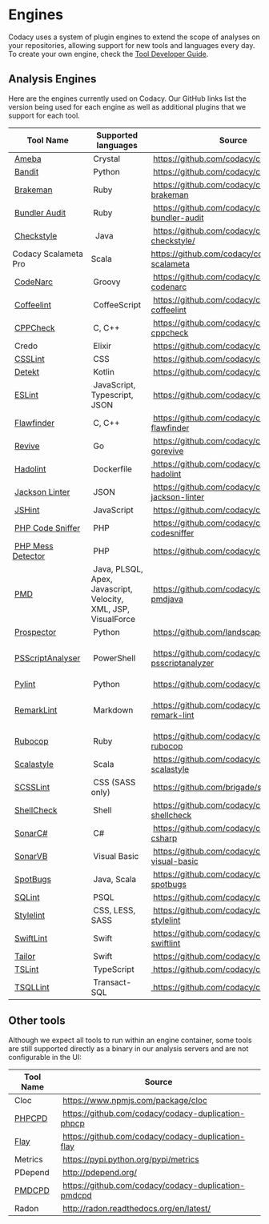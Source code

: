 # Engines

Codacy uses a system of plugin engines to extend the scope of analyses on your repositories, allowing support for new tools and languages every day. To create your own engine, check the [Tool Developer Guide](https://support.codacy.com/hc/en-us/articles/207994725-Tool-Developer-Guide).

## Analysis Engines

Here are the engines currently used on Codacy. Our GitHub links list the version being used for each engine as well as additional plugins that we support for each tool. 

<table>
<thead>
<tr class="header">
<th><strong>Tool Name</strong></th>
<th><strong>Supported languages</strong></th>
<th><strong>Source</strong></th>
</tr>
</thead>
<tbody>
<tr class="odd">
<td> <a href="https://github.com/veelenga/ameba">Ameba</a></td>
<td> Crystal</td>
<td> <a href="https://github.com/codacy/codacy-ameba">https://github.com/codacy/codacy-ameba</a></td>
</tr>
<tr class="even">
<td> <a href="https://github.com/openstack/bandit">Bandit</a></td>
<td> Python</td>
<td> <a href="https://github.com/codacy/codacy-bandit" class="in-cell-link">https://github.com/codacy/codacy-bandit</a></td>
</tr>
<tr class="odd">
<td> <a href="http://brakemanscanner.org/" class="in-cell-link">Brakeman</a></td>
<td> Ruby</td>
<td> <a href="https://github.com/codacy/codacy-brakeman" class="in-cell-link">https://github.com/codacy/codacy-brakeman</a></td>
</tr>
<tr class="even">
<td> <a href="https://github.com/rubysec/bundler-audit">Bundler Audit</a></td>
<td> Ruby</td>
<td> <a href="https://github.com/codacy/codacy-bundler-audit">https://github.com/codacy/codacy-bundler-audit</a></td>
</tr>
<tr class="odd">
<td> <a href="http://checkstyle.sourceforge.net/" class="in-cell-link">Checkstyle</a></td>
<td>  Java</td>
<td> <a href="https://github.com/codacy/codacy-checkstyle/" class="in-cell-link">https://github.com/codacy/codacy-checkstyle/</a></td>
</tr>
<tr class="even">
<td>Codacy Scalameta Pro</td>
<td>Scala</td>
<td><a href="https://github.com/codacy/codacy-scalameta" class="in-cell-link">https://github.com/codacy/codacy-scalameta</a></td>
</tr>
<tr class="odd">
<td> <a href="http://codenarc.sourceforge.net/" class="in-cell-link">CodeNarc</a></td>
<td> Groovy</td>
<td> <a href="https://github.com/codacy/codacy-codenarc" class="in-cell-link">https://github.com/codacy/codacy-codenarc</a></td>
</tr>
<tr class="even">
<td> <a href="http://www.coffeelint.org/" class="in-cell-link">Coffeelint</a></td>
<td> CoffeeScript</td>
<td> <a href="https://github.com/codacy/codacy-coffeelint" class="in-cell-link">https://github.com/codacy/codacy-coffeelint</a></td>
</tr>
<tr class="odd">
<td> <a href="http://cppcheck.sourceforge.net/" class="in-cell-link">CPPCheck</a></td>
<td> C, C++</td>
<td> <a href="https://github.com/codacy/codacy-cppcheck" class="in-cell-link">https://github.com/codacy/codacy-cppcheck</a></td>
</tr>
<tr class="even">
<td> <span>Credo</span></td>
<td> Elixir</td>
<td> <a href="https://github.com/codacy/codacy-credo"><span class="wysiwyg-underline">https://github.com/codacy/codacy-credo</span></a></td>
</tr>
<tr class="odd">
<td> <a href="http://csslint.net/" class="in-cell-link">CSSLint</a></td>
<td> CSS</td>
<td> <a href="https://github.com/codacy/codacy-csslint" class="in-cell-link">https://github.com/codacy/codacy-csslint</a></td>
</tr>
<tr class="even">
<td> <a href="https://github.com/arturbosch/detekt">Detekt</a></td>
<td> Kotlin</td>
<td> <a href="https://github.com/codacy/codacy-detekt">https://github.com/codacy/codacy-detekt</a></td>
</tr>
<tr class="odd">
<td> <a href="http://eslint.org/" class="in-cell-link">ESLint</a></td>
<td> JavaScript, Typescript, JSON</td>
<td> <a href="https://github.com/codacy/codacy-eslint" class="in-cell-link">https://github.com/codacy/codacy-eslint</a></td>
</tr>
<tr class="even">
<td> <a href="https://dwheeler.com/flawfinder/">Flawfinder</a></td>
<td> C, C++</td>
<td> <a href="https://github.com/codacy/codacy-flawfinder">https://github.com/codacy/codacy-flawfinder</a></td>
</tr>
<tr class="odd">
<td> <a href="https://github.com/mgechev/revive">Revive</a></td>
<td> Go</td>
<td> <a href="https://github.com/codacy/codacy-gorevive" class="c-link">https://github.com/codacy/codacy-gorevive</a></td>
</tr>
<tr class="even">
<td> <a href="https://github.com/hadolint/hadolint">Hadolint</a></td>
<td> Dockerfile</td>
<td><a href="https://github.com/codacy/codacy-hadolint"> https://github.com/codacy/codacy-hadolint</a></td>
</tr>
<tr class="odd">
<td> <a href="https://github.com/codacy/codacy-jackson-linter">Jackson Linter</a></td>
<td> JSON</td>
<td> <a href="https://github.com/codacy/codacy-jackson-linter">https://github.com/codacy/codacy-jackson-linter</a></td>
</tr>
<tr class="even">
<td> <a href="http://jshint.com/">JSHint</a></td>
<td> JavaScript </td>
<td> <a href="https://github.com/codacy/codacy-jshint">https://github.com/codacy/codacy-jshint</a></td>
</tr>
<tr class="odd">
<td> <a href="https://github.com/squizlabs/PHP_CodeSniffer">PHP Code Sniffer</a></td>
<td> PHP</td>
<td> <a href="https://github.com/codacy/codacy-codesniffer" class="in-cell-link">https://github.com/codacy/codacy-codesniffer</a></td>
</tr>
<tr class="even">
<td> <a href="https://phpmd.org/" class="in-cell-link">PHP Mess Detector</a></td>
<td> PHP</td>
<td> <a href="https://github.com/codacy/codacy-phpmd" class="in-cell-link">https://github.com/codacy/codacy-phpmd</a></td>
</tr>
<tr class="odd">
<td> <a href="http://pmd.sourceforge.net/pmd-5.3.2/pmd-java/index.html" class="in-cell-link">PMD</a></td>
<td> Java, PLSQL, Apex, Javascript, Velocity, XML, JSP, VisualForce</td>
<td> <a href="https://github.com/codacy/codacy-pmdjava" class="in-cell-link">https://github.com/codacy/codacy-pmdjava</a></td>
</tr>
<tr class="even">
<td> <a href="https://github.com/landscapeio/prospector">Prospector</a></td>
<td> Python</td>
<td> <a href="https://github.com/landscapeio/prospector">https://github.com/landscapeio/prospector</a></td>
</tr>
<tr class="odd">
<td> <a href="https://github.com/PowerShell/PSScriptAnalyzer">PSScriptAnalyser</a></td>
<td> PowerShell</td>
<td><p> <a href="https://github.com/codacy/codacy-psscriptanalyzer">https://github.com/codacy/codacy-psscriptanalyzer</a></p></td>
</tr>
<tr class="even">
<td> <a href="http://www.pylint.org/" class="in-cell-link">Pylint</a></td>
<td> Python</td>
<td> <a href="https://github.com/codacy/codacy-pylint" class="in-cell-link">https://github.com/codacy/codacy-pylint</a></td>
</tr>
<tr class="odd">
<td> <a href="https://github.com/remarkjs/remark-lint">RemarkLint</a></td>
<td> Markdown</td>
<td><p><a href="https://github.com/codacy/codacy-remark-lint"> https://github.com/codacy/codacy-remark-lint</a> </p></td>
</tr>
<tr class="even">
<td> <a href="https://github.com/bbatsov/rubocop" class="in-cell-link">Rubocop</a></td>
<td> Ruby</td>
<td> <a href="https://github.com/codacy/codacy-rubocop">https://github.com/codacy/codacy-rubocop</a></td>
</tr>
<tr class="odd">
<td> <a href="http://www.scalastyle.org/" class="in-cell-link">Scalastyle</a></td>
<td> Scala</td>
<td> <a href="https://github.com/codacy/codacy-scalastyle" class="in-cell-link">https://github.com/codacy/codacy-scalastyle</a></td>
</tr>
<tr class="even">
<td> <a href="https://github.com/brigade/scss-lint">SCSSLint</a></td>
<td> CSS (SASS only)</td>
<td> <a href="https://github.com/brigade/scss-lint">https://github.com/brigade/scss-lint</a></td>
</tr>
<tr class="odd">
<td> <a href="https://www.shellcheck.net/" class="in-cell-link">ShellCheck</a></td>
<td> Shell</td>
<td> <a href="https://github.com/codacy/codacy-shellcheck" class="in-cell-link">https://github.com/codacy/codacy-shellcheck</a></td>
</tr>
<tr class="even">
<td> <a href="https://github.com/SonarSource/sonar-dotnet">SonarC#</a></td>
<td> C#</td>
<td> <a href="https://github.com/codacy/codacy-sonar-csharp">https://github.com/codacy/codacy-sonar-csharp</a></td>
</tr>
<tr class="odd">
<td> <a href="https://github.com/SonarSource/sonar-dotnet">SonarVB</a></td>
<td> Visual Basic</td>
<td> <a href="https://github.com/codacy/codacy-sonar-visual-basic">https://github.com/codacy/codacy-sonar-visual-basic</a></td>
</tr>
<tr class="even">
<td> <a href="https://spotbugs.github.io/">SpotBugs</a></td>
<td> Java, Scala</td>
<td> <a href="https://github.com/codacy/codacy-spotbugs">https://github.com/codacy/codacy-spotbugs</a></td>
</tr>
<tr class="odd">
<td> <a href="https://github.com/purcell/sqlint">SQLint</a></td>
<td> PSQL</td>
<td> <a href="https://github.com/codacy/codacy-sqlint">https://github.com/codacy/codacy-sqlint</a></td>
</tr>
<tr class="even">
<td> <a href="https://stylelint.io/">Stylelint</a></td>
<td> CSS, LESS, SASS</td>
<td> <a href="https://github.com/codacy/codacy-stylelint">https://github.com/codacy/codacy-stylelint</a></td>
</tr>
<tr class="odd">
<td> <a href="https://github.com/realm/SwiftLint">SwiftLint</a></td>
<td> Swift</td>
<td> <a href="https://github.com/codacy/codacy-swiftlint">https://github.com/codacy/codacy-swiftlint</a></td>
</tr>
<tr class="even">
<td> <a href="https://tailor.sh/">Tailor</a></td>
<td> Swift</td>
<td> <a href="https://github.com/codacy/codacy-tailor" class="in-cell-link">https://github.com/codacy/codacy-tailor</a></td>
</tr>
<tr class="odd">
<td> <a href="https://palantir.github.io/tslint/">TSLint</a></td>
<td> TypeScript</td>
<td><a href="https://github.com/codacy/codacy-tslint" class="in-cell-link"> https://github.com/codacy/codacy-tslint</a></td>
</tr>
<tr class="even">
<td> <a href="https://github.com/tsqllint/tsqllint/">TSQLLint</a></td>
<td> Transact-SQL</td>
<td><a href="https://github.com/codacy/codacy-tsqllint" class="in-cell-link"> https://github.com/codacy/codacy-tsqllint</a></td>
</tr>
</tbody>
</table>


## Other tools

Although we expect all tools to run within an engine container, some tools are still supported directly as a binary in our analysis servers and are not configurable in the UI:

<table>
<thead>
<tr class="header">
<th><strong>Tool Name</strong></th>
<th><strong>Source</strong></th>
</tr>
</thead>
<tbody>
<tr class="odd">
<td> Cloc</td>
<td> <a href="https://www.npmjs.com/package/cloc" class="in-cell-link">https://www.npmjs.com/package/cloc</a></td>
</tr>
<tr class="even">
<td> <a href="https://github.com/sebastianbergmann/phpcpd" class="in-cell-link">PHPCPD</a></td>
<td> <a href="https://github.com/codacy/codacy-duplication-phpcpd" class="in-cell-link">https://github.com/codacy/codacy-duplication-phpcp</a></td>
</tr>
<tr class="odd">
<td> <a href="https://github.com/seattlerb/flay" class="in-cell-link">Flay</a></td>
<td> <a href="https://github.com/codacy/codacy-duplication-flay" class="in-cell-link">https://github.com/codacy/codacy-duplication-flay</a></td>
</tr>
<tr class="even">
<td> Metrics </td>
<td> <a href="https://pypi.python.org/pypi/metrics">https://pypi.python.org/pypi/metrics</a></td>
</tr>
<tr class="odd">
<td> PDepend</td>
<td> <a href="http://pdepend.org/" class="in-cell-link">http://pdepend.org/</a></td>
</tr>
<tr class="even">
<td> <a href="https://pmd.github.io/" class="in-cell-link">PMDCPD</a></td>
<td> <a href="https://github.com/codacy/codacy-duplication-pmdcpd" class="in-cell-link">https://github.com/codacy/codacy-duplication-pmdcpd</a> </td>
</tr>
<tr class="odd">
<td> Radon</td>
<td> <a href="http://radon.readthedocs.org/en/latest/" class="in-cell-link">http://radon.readthedocs.org/en/latest/</a></td>
</tr>
</tbody>
</table>
